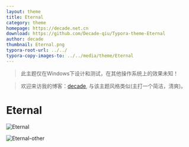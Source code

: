 ```yaml
---
layout: theme
title: Eternal
category: theme
homepage: https://decade.net.cn
download: https://github.com/Decade-qiu/Typora-theme-Eternal
author: decade
thumbnail: Eternal.png
typora-root-url: ../../
typora-copy-images-to: ../../media/theme/Eternal
---
```


>此主题仅在Windows下设计和测试，在其他操作系统上的效果未知！

>欢迎来访我的博客：[decade](https://decade.net.cn), 与该主题风格类似(主打一个简洁，清爽)。

# Eternal

![Eternal](https://github.com/Decade-qiu/theme.typora.io/assets/74434779/2fea9187-d102-4986-bd85-65bffb9d71b3)

![Eternal-other](https://github.com/Decade-qiu/theme.typora.io/assets/74434779/ee3c085d-fef3-48c1-b106-9d41006b97d7)
